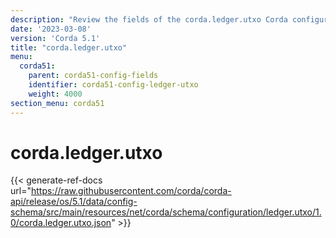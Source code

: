 ```yaml
---
description: "Review the fields of the corda.ledger.utxo Corda configuration section."
date: '2023-03-08'
version: 'Corda 5.1'
title: "corda.ledger.utxo"
menu:
  corda51:
    parent: corda51-config-fields
    identifier: corda51-config-ledger-utxo
    weight: 4000
section_menu: corda51
---
```

# corda.ledger.utxo

{{< generate-ref-docs url="https://raw.githubusercontent.com/corda/corda-api/release/os/5.1/data/config-schema/src/main/resources/net/corda/schema/configuration/ledger.utxo/1.0/corda.ledger.utxo.json" >}}
